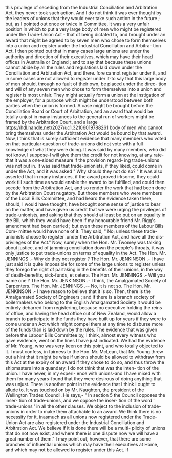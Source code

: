 this privilege of seceding from the Industrial Conciliation and Arbitration Act, they never took such action. And I do not think it was ever thought by the leaders of unions that they would ever take such action in the future ; but, as I pointed out once or twice in Committee, it was a very unfair position in which to put a very large body of men who might be registered under the Trade-Union Act - that of being dictated to, and brought under an award that might be agreed to by seven men who chose to form themselves into a union and register under the Industrial Conciliation and Arbitra- tion Act. I then pointed out that in many cases large unions are under the authority and direction of their executives, which may have their head offices in Australia or England ; and to say that because these unions cannot abide by all the rules and regulations laid down under the Conciliation and Arbitration Act, and there. fore cannot register under it, and in some cases are not allowed to register under it-to say that this large body of men should, through no fault of their own, be placed under the direc- tion and will of any seven men who chose to form themselves into a union and register is most unfair. They might actually form a union at the instigation of the employer, for a purpose which might be understood between both parties when the union is formed. A case might be brought before the Conciliation Board or Court of Arbitration, and an award that would be totally unjust in many instances to the general run of workers might be framed by the Arbitration Court, and a large https://hdl.handle.net/2027/uc1.32106019788261 body of men who cannot bring themselves under the Arbitration Act would be bound by that award. Now, I think that is surely sufficient evidence that many members who voted on that particular question of trade-unions did not vote with a full knowledge of what they were doing. It was said by many members, who did not know, I suppose-I will give them the credit for not knowing, at any rate-that it was a one-sided measure if the provision regard- ing trade-unions was not put in. It was said that trade-unionists, if they liked, could come in under the Act, and it was asked " Why should they not do so? " It was also asserted that in many instances, if the award proved irksome, they could work till such time as would enable the award to be fulfilled, and could then secede from the Arbitration Act, and so render the work that had been done by the Arbitration Court nugatory. But those members who were members of the Local Bills Committee, and had heard the evidence taken there, should, I would have thought, have brought some sense of justice to bear on the matter, and have given us credit that we were urging the privileges of trade-unionists, and asking that they should at least be put on an equality in the Bill, which they would have been if my honourable friend Mr. Rigg's amendment had been carried ; but even these members of the Labour Bills Com- mittee would have none of it. They said, " No; unless these trade-unionists choose to register .under the Arbitration Act, and have all the dis- privileges of the Act." Now, surely when the Hon. Mr. Twomey was talking about justice, and of jamming conciliation down the people's throats, it was only justice to put trade-unions on terms of equality in the Act. The Hon. Mr. JENNINGS .- Why do they not register ? The Hon. Mr. JENKINSON .- I have just said it is quite impossible for some of the large unions to register unless they forego the right of partaking in the benefits of their unions, in the way of death-benefits, sick-funds, et cetera. The Hon. Mr. JENNINGS .- Will you name one ? The Hon. Mr. JENKINSON .- I think, the Amalgamated Society of Carpenters. The Hon. Mr. JENNINGS .-- No, it is not so. The Hon. Mr. JENKINSON .- I have reason to believe that it is so. Then, there is the Amalgamated Society of Engineers ; and if there is a branch society of boilermakers who belong to the English Amalgamated Society it would be entirely debarred from registering, because no executive holding the reins of office, and having the head office out of New Zealand, would allow a branch to participate in the funds they have built up for years if they were to come under an Act which might compel them at any time to disburse more of the funds than is laid down by the rules. The evidence that was given before the Labour Bills Committee by, I think, almost every witness who gave evidence, went on the lines I have just indicated. We had the evidence of Mr. Young, who was very keen on this point, and who totally objected to it. I must confess, in fairness to the Hon. Mr. McLean, that Mr. Young threw out a hint that it might be wise if unions should be allowed to withdraw from this Act at the expiry of an award if they chose to do so, and thus throw the shipmasters into a quandary. I do not think that was the inten- tion of the union. I have never, in my experi- ence with unions-and I have mixed with them for many years-found that they were desirous of doing anything that was unjust. There is another point in the evidence that I think I ought to allude to. It was touched on by Mr. Naughton, the president of the Wellington Trades Council. He says,- " In section 5 the Council opposes the inser- tion of trade-unions, and we oppose the inser- tion of the word ' trade-unions ' in all the other clauses. We object to the inclusion of trade- unions in order to make them attachable to an award. We think there is no necessity for it, inasmuch as all unions now registered under the Trade-Union Act are also registered under the Industrial Conciliation and Arbitration Act. We believe if it is done there will be a multi- plicity of unions that do not now exist, and where there is one dispute now we will have a great number of them." I may point out, however, that there are some branches of influential unions which may have their executives at Home, and which may not be allowed to register under this Act. If 